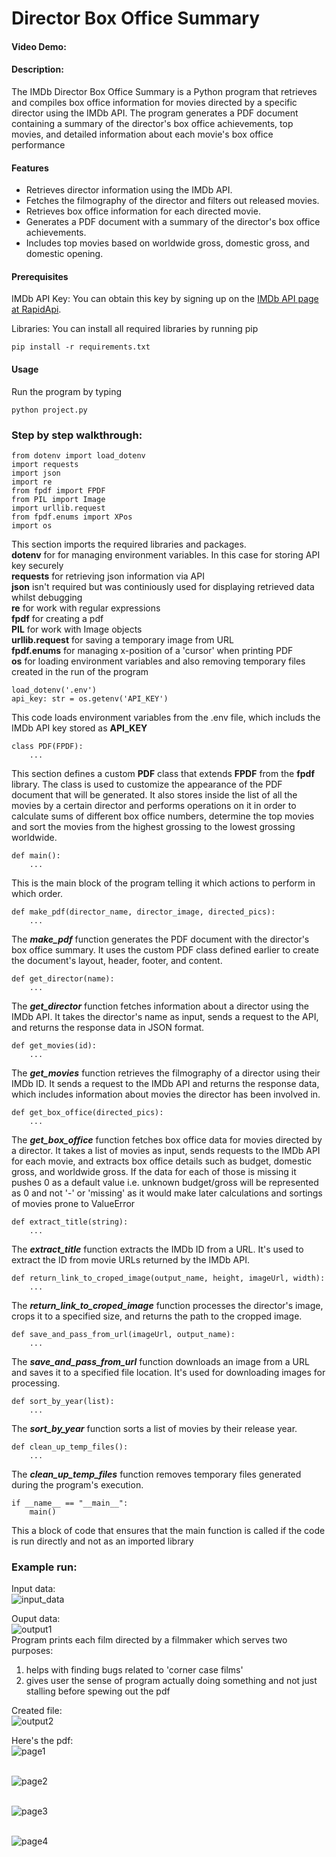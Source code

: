 # Director Box Office Summary
#### Video Demo:  <URL HERE>
#### Description:
The IMDb Director Box Office Summary is a Python program that retrieves and compiles box office information for movies directed by a specific director using the IMDb API. The program generates a PDF document containing a summary of the director's box office achievements, top movies, and detailed information about each movie's box office performance

#### Features
- Retrieves director information using the IMDb API.
- Fetches the filmography of the director and filters out released movies.
- Retrieves box office information for each directed movie.
- Generates a PDF document with a summary of the director's box office achievements.
- Includes top movies based on worldwide gross, domestic gross, and domestic opening.



#### Prerequisites
IMDb API Key: You can obtain this key by signing up on the [IMDb API page at RapidApi](https://rapidapi.com/apidojo/api/online-movie-database/).

Libraries: You can install all required libraries by running pip
```
pip install -r requirements.txt
```
#### Usage
Run the program by typing
```
python project.py
```

### Step by step walkthrough:
```
from dotenv import load_dotenv
import requests
import json
import re
from fpdf import FPDF
from PIL import Image
import urllib.request
from fpdf.enums import XPos
import os
```
This section imports the required libraries and packages.\
__dotenv__ for for managing environment variables. In this case for storing API key securely\
__requests__ for retrieving json information via API\
__json__ isn't required but was continiously used for displaying retrieved data whilst debugging\
__re__ for work with regular expressions\
__fpdf__ for creating a pdf\
__PIL__ for work with Image objects\
__urllib.request__ for saving a temporary image from URL\
__fpdf.enums__ for managing x-position of a 'cursor' when printing PDF\
__os__ for loading environment variables and also removing temporary files created in the run of the program

```
load_dotenv('.env')
api_key: str = os.getenv('API_KEY')
```
This code loads environment variables from the .env file, which includs the IMDb API key stored as **API_KEY**

```
class PDF(FPDF):
    ...

```
This section defines a custom **PDF** class that extends **FPDF** from the **fpdf** library. The class is used to customize the appearance of the PDF document that will be generated. It also stores inside the list of all the movies by a certain director and performs operations on it in order to calculate sums of different box office numbers, determine the top movies and sort the movies from the highest grossing to the lowest grossing worldwide.

```
def main():
    ...
```
This is the main block of the program telling it which actions to perform in which order.
```
def make_pdf(director_name, director_image, directed_pics):
    ...
```
The ***make_pdf*** function generates the PDF document with the director's box office summary. It uses the custom PDF class defined earlier to create the document's layout, header, footer, and content.
```
def get_director(name):
    ...
```
The ***get_director*** function fetches information about a director using the IMDb API. It takes the director's name as input, sends a request to the API, and returns the response data in JSON format.
```
def get_movies(id):
    ...
```
The ***get_movies*** function retrieves the filmography of a director using their IMDb ID. It sends a request to the IMDb API and returns the response data, which includes information about movies the director has been involved in.
```
def get_box_office(directed_pics):
    ...
```
The ***get_box_office*** function fetches box office data for movies directed by a director. It takes a list of movies as input, sends requests to the IMDb API for each movie, and extracts box office details such as budget, domestic gross, and worldwide gross. If the data for each of those is missing it pushes 0 as a default value i.e. unknown budget/gross will be represented as 0 and not '-' or 'missing' as it would make later calculations and sortings of movies prone to ValueError
```
def extract_title(string):
    ...
```
The ***extract_title*** function extracts the IMDb ID from a URL. It's used to extract the ID from movie URLs returned by the IMDb API.
```
def return_link_to_croped_image(output_name, height, imageUrl, width):
    ...
```
The ***return_link_to_croped_image*** function processes the director's image, crops it to a specified size, and returns the path to the cropped image.
```
def save_and_pass_from_url(imageUrl, output_name):
    ...
```
The ***save_and_pass_from_url*** function downloads an image from a URL and saves it to a specified file location. It's used for downloading images for processing.
```
def sort_by_year(list):
    ...
```
The ***sort_by_year*** function sorts a list of movies by their release year.
```
def clean_up_temp_files():
    ...
```
The ***clean_up_temp_files*** function removes temporary files generated during the program's execution.
```
if __name__ == "__main__":
    main()
```
This a block of code that ensures that the main function is called if the code is run directly and not as an imported library

### Example run:
Input data:\
![input_data](input.png)

Ouput data:\
![output1](output1.png)\
Program prints each film directed by a filmmaker which serves two purposes:
1) helps with finding bugs related to 'corner case films'
2) gives user the sense of program actually doing something and not just stalling before spewing out the pdf

Created file:
\
![output2](output2.png)

Here's the pdf:
\
![page1](page1.png)

\
![page2](page2.png)

\
![page3](page3.png)

\
![page4](page4.png)




